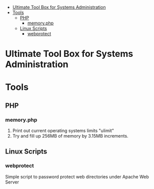 <!--ts-->
   * [Ultimate Tool Box for Systems Administration](#ultimate-tool-box-for-systems-administration)
   * [Tools](#tools)
      * [PHP](#php)
         * [memory.php](#memoryphp)
      * [Linux Scripts](#linux-scripts)
         * [webprotect](#webprotect)

<!-- Added by: jtrask, at: Thu  2 May 2019 12:31:49 PDT -->

<!--te-->
# Ultimate Tool Box for Systems Administration
# Tools
## PHP
### memory.php
1. Print out current operating systems limits "ulimit"
2. Try and fill up 256MB of memory by 3.15MB increments. 

## Linux Scripts
### webprotect
Simple script to password protect web directories under Apache Web Server
